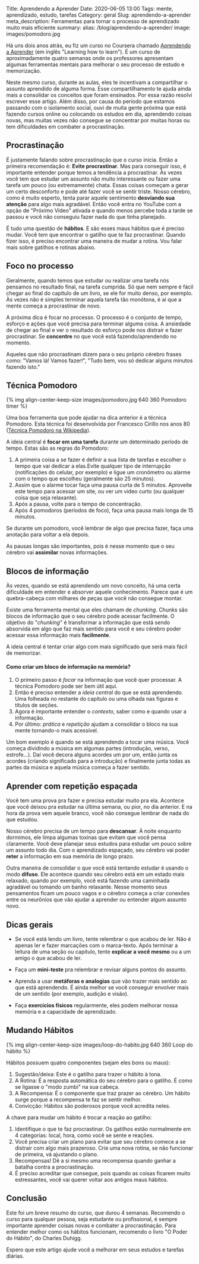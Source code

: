Title: Aprendendo a Aprender
Date: 2020-06-05 13:00
Tags: mente, aprendizado, estudo, tarefas
Category: geral
Slug: aprendendo-a-aprender
meta_description: Ferramentas para tornar o processo de aprendizado muito mais eficiente
summary:
alias: /blog/aprendendo-a-aprender/
image: images/pomodoro.jpg

Há uns dois anos atrás, eu fiz um curso no Coursera chamado [Aprendendo a Aprender](https://www.coursera.org/learn/aprender/home/welcome) (em inglês "Learning how to learn"). É um curso de aproximadamente quatro semanas onde os professores apresentam algumas ferramentas mentais para melhorar o seu processo de estudo e memorização. 


Neste mesmo curso, durante as aulas, eles te incentivam a compartilhar o assunto aprendido de alguma forma. Esse compartilhamento te ajuda ainda mais a consolidar os conceitos que foram ensinados. Por essa razão resolvi escrever esse artigo. Além disso, por causa do período que estamos passando com o isolamento social, ouvi de muita gente próxima que está fazendo cursos online ou colocando os estudos em dia, aprendendo coisas novas, mas muitas vezes não consegue se concentrar por muitas horas ou tem dificuldades em combater a procrastinação.

<!-- PELICAN_END_SUMMARY -->

## Procrastinação

É justamente  falando sobre procrastinação que o curso inicia. Então a primeira recomendação é: **Evite procrastinar**.
Mas para conseguir isso, é importante entender porque temos a tendência a procrastinar.
Às vezes você tem que estudar um assunto não muito interessante ou fazer uma tarefa um pouco (ou extremamente) chata. Essas coisas começam a gerar um certo desconforto e pode até fazer você se sentir triste. Nosso cérebro, como é muito esperto, tenta parar aquele sentimento **desviando sua atenção** para algo mais agradável. Então você entra no YouTube com a opção de "Próximo Vídeo" ativada e quando menos percebe toda a tarde se passou e você não conseguiu fazer nada do que tinha planejado.


É tudo uma questão de **hábitos**. E são esses maus hábitos que é preciso mudar. Você tem que encontrar o gatilho que te faz procrastinar. Quando fizer isso, é preciso encontrar uma maneira de mudar a rotina. Vou falar mais sobre gatilhos e rotinas abaixo.

## Foco no processo

Geralmente, quando temos que estudar ou realizar uma tarefa nós pensamos no resultado final, na tarefa cumprida. Só que nem sempre é fácil chegar ao final do capítulo de um livro, se ele for muito denso, por exemplo. Às vezes não é simples terminar aquela tarefa tão monótona, é aí que a mente começa a procrastinar de novo.

A próxima dica é focar no processo. O processo é o conjunto de tempo, esforço e ações que você precisa para terminar alguma coisa. A ansiedade de chegar ao final e ver o resultado do esforço pode nos distrair e fazer procrastinar. Se **concentre** no que você está fazendo/aprendendo no momento.

Aqueles que não procrastinam dizem para o seu próprio cérebro frases como: "Vamos lá! Vamos fazer!", "Tudo bem, vou só dedicar alguns minutos fazendo isto."


## Técnica Pomodoro

{% img align-center-keep-size images/pomodoro.jpg 640 360 Pomodoro timer %}

Uma boa ferramenta que pode ajudar na dica anterior é a técnica Pomodoro. Esta técnica foi desenvolvida por Francesco Cirillo nos anos 80 ([Técnica Pomodoro na Wikipedia](https://pt.wikipedia.org/wiki/T%C3%A9cnica_pomodoro)).

A ideia central é **focar em uma tarefa** durante um determinado período de tempo. Estas são as regras do Pomodoro:

1. A primeira coisa a se fazer é definir a sua lista de tarefas e escolher o tempo que vai dedicar a elas.Evite qualquer tipo de interrupção (notificações do celular, por exemplo) e ligue um cronômetro ou alarme com o tempo que escolheu (geralmente são 25 minutos).
2. Assim que o alarme tocar faça uma pausa curta de 5 minutos. Aproveite este tempo para acessar um site, ou ver um video curto (ou qualquer coisa que seja relaxante).
3. Após a pausa, volte para o tempo de concentração.
4. Após 4 pomodoros (períodos de foco), faça uma pausa mais longa de 15 minutos.

Se durante um pomodoro, você lembrar de algo que precisa fazer, faça uma anotação para voltar a ela depois.

As pausas longas são importantes, pois é nesse momento que o seu cérebro vai **assimilar** novas informações.


## Blocos de informação

Às vezes, quando se está aprendendo um novo conceito, há uma certa dificuldade em entender e absorver aquele conhecimento. Parece que é um quebra-cabeça com milhares de peças que você não consegue montar. 

Existe uma ferramenta mental que eles chamam de *chunking*. Chunks são blocos de informação que o seu cérebro pode acessar facilmente. O objetivo do "*chunking*" é transformar a informação que está sendo absorvida em algo que faz mais sentido para você e seu cérebro poder acessar essa informação mais **facilmente**.

A ideia central é tentar criar algo com mais significado que será mais fácil de memorizar.

#### Como criar um bloco de informação na memória?

1. O primeiro passo é *focar* na informação que você quer processar. A técnica Pomodoro pode ser bem útil aqui.
2. Então é preciso entender a *ideia central* do que se está aprendendo. Uma folheada no restante do capítulo ou uma olhada nas figuras e títulos de seções.
3. Agora é importante entender o *contexto*, saber como e quando usar a informação.
4. Por último: *prática* e *repetição* ajudam a consolidar o bloco na sua mente tornando-o mais acessível.

Um bom exemplo é quando se está aprendendo a tocar uma música. Você começa dividindo a música em algumas partes (introdução, verso, estrofe...). Daí você decora alguns acordes um por um, então junta os acordes (criando significado para a introdução) e finalmente junta todas as partes da música e aquela música começa a fazer sentido.

## Aprender com repetição espaçada

Você tem uma prova pra fazer e precisa estudar muito pra ela. Acontece que você deixou pra estudar na última semana, ou pior, no dia anterior. E na hora da prova vem aquele branco, você não consegue lembrar de nada do que estudou.

Nosso cérebro precisa de um tempo para **descansar**. À noite enquanto dormimos, ele limpa algumas toxinas que evitam que você pensa claramente. Você deve planejar seus estudos para estudar um pouco sobre um assunto todo dia. Com o aprendizado espaçado, seu cérebro vai poder **reter** a informação em sua memória de longo prazo.

Outra maneira de consolidar o que você está tentando estudar é usando o modo **difuso**. Ele acontece quando seu cérebro está em um estado mais relaxado, quando por exemplo, você está fazendo uma caminhada agradável ou tomando um banho relaxante. Nesse momento seus pensamentos ficam um pouco vagos e o cérebro começa a criar conexões entre os neurônios que vão ajudar a aprender ou entender algum assunto novo.


## Dicas gerais

 - Se você está lendo um livro, tente relembrar o que acabou de ler. Não é apenas ler e fazer marcações com o marca-texto. Após terminar a leitura de uma seção ou capítulo, tente **explicar a você mesmo** ou a um amigo o que acabou de ler. 

 - Faça um **mini-teste** pra relembrar e revisar alguns pontos do assunto.

 - Aprenda a usar **metáforas e analogias** que vão trazer mais sentido ao que está aprendendo. É ainda melhor se você conseguir envolver mais de um sentido (por exemplo, audição e visão).

 - Faça **exercícios físicos** regularmente, eles podem melhorar nossa memória e a capacidade de aprendizado.


## Mudando Hábitos

{% img align-center-keep-size images/loop-do-habito.jpg 640 360 Loop do hábito %}

Hábitos possuem quatro componentes (sejam eles bons ou maus):

1. Sugestão/deixa: Este é o gatilho para trazer o hábito à tona.
2. A Rotina: É a resposta automática do seu cérebro para o gatilho. É como se ligasse o "modo zumbi" na sua cabeça.
3. A Recompensa: É o componente que traz prazer ao cérebro. Um hábito surge porque a recompensa te faz se sentir melhor.
4. Convicção: Hábitos são poderosos porque você acredita neles.

A chave para mudar um hábito é trocar a reação ao gatilho:

1. Identifique o que te faz procrastinar. Os gatilhos estão normalmente em 4 categorias: local, hora, como você se sente e reações.
2. Você precisa criar um plano para evitar que seu cérebro comece a se distrair com algo mais prazeroso. Crie uma nova rotina, se não funcionar de primeira, vá ajustando o plano.
3. Recompensas! Dê a si mesmo uma recompensa quando ganhar a batalha contra a procrastinação.
4. É preciso acreditar que consegue, pois quando as coisas ficarem muito estressantes, você vai querer voltar aos antigos maus hábitos.

## Conclusão

Este foi um breve resumo do curso, que durou 4 semanas. Recomendo o curso para qualquer pessoa, seja estudante ou profissional, é sempre importante aprender coisas novas e combater a procrastinação. Para entender melhor como os hábitos funcionam, recomendo o livro "O Poder do Hábito", do Charles Duhigg.

Espero que este artigo ajude você a melhorar em seus estudos e tarefas diárias.